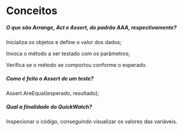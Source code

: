 # Conceitos

##### O que são Arrange, Act e Assert, do padrão AAA, respectivamente?

Inicializa os objetos e define o valor dos dados;

Invoca o método a ser testado com os parâmetros;

Verifica se o método se comportou conforme o esperado.

##### Como é feito o Assert de um teste?

Assert.AreEqual(esperado, resultado);

##### Qual a finalidade do QuickWatch?

Inspecionar o código, conseguindo visualizar os valores das variáveis.

